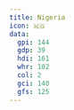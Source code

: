 ```yaml
---
title: Nigeria
icon: 🇳🇬
data:
  gpi: 144
  gdp: 39
  hdi: 161
  whr: 102
  col: 2
  gci: 140
  gfs: 125
---
```

